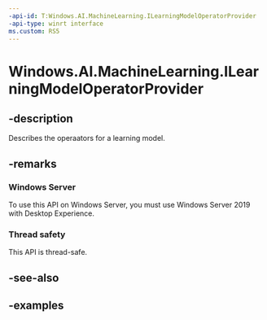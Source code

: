 ```yaml
---
-api-id: T:Windows.AI.MachineLearning.ILearningModelOperatorProvider
-api-type: winrt interface
ms.custom: RS5
---
```


<!-- Interface syntax.
public interface ILearningModelOperatorProvider 
-->

# Windows.AI.MachineLearning.ILearningModelOperatorProvider

## -description
Describes the operaators for a learning model.

## -remarks

### Windows Server
To use this API on Windows Server, you must use Windows Server 2019 with Desktop Experience.

### Thread safety
This API is thread-safe.

## -see-also

## -examples

